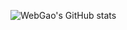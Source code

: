 ![![WebGao's GitHub stats](https://github-readme-stats.vercel.app/api?username=WebGao&count_private=true)](https://github.com/WebGao)

<!-- ![Langs](https://github-readme-stats.vercel.app/api/top-langs/?username=WebGao&layout=compact) -->

<!-- (https://github.com/anuraghazra/github-readme-stats) --!>

<!-- ### Hi there 👋 --!>

<!--
**WebGao/WebGao** is a ✨ _special_ ✨ repository because its `README.md` (this file) appears on your GitHub profile.

Here are some ideas to get you started:

- 🔭 I’m currently working on ...
- 🌱 I’m currently learning ...
- 👯 I’m looking to collaborate on ...
- 🤔 I’m looking for help with ...
- 💬 Ask me about ...
- 📫 How to reach me: ...
- 😄 Pronouns: ...
- ⚡ Fun fact: ...
-->
